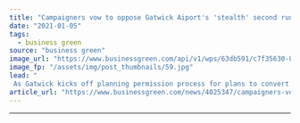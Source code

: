 ```yaml
---
title: "Campaigners vow to oppose Gatwick Aiport's 'stealth' second runway following shareholder approval of plans"
date: "2021-01-05"
tags: 
  - business green
source: "business green"
image_url: "https://www.businessgreen.com/api/v1/wps/63db591/c7f35630-01ae-4d4a-9678-e44b1cd5219b/8/9-185x114.jpg"
image_fp: "/assets/img/post_thumbnails/59.jpg"
lead: "
 As Gatwick kicks off planning permission process for plans to convert an emergency runway into functioning second runway, campaigners accuse airport off being 'disengenuous' by understating scale of upgrade ..."
article_url: "https://www.businessgreen.com/news/4025347/campaigners-vow-oppose-gatwick-aiport-stealth-runway-following-shareholder-approval-plans"
---
```


---

